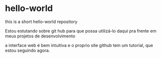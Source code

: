 # hello-world
this is a short hello-world repository

Estou estutando sobre git hub para que possa utilizá-lo daqui pra frente em meus projetos de desenvolvimento

a interface web é bem intuitiva e o proprio site github tem um tutorial, que estou seguindo agora.
